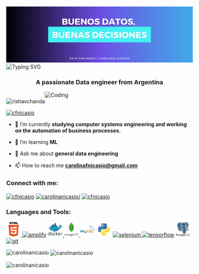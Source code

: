 
![MasterHead](https://github.com/CarolinaNicasio/carolinanicasio/blob/main/portada-git.png)
![Typing SVG](https://readme-typing-svg.demolab.com?font=Fira+Code&pause=1000&color=FFFFFF&width=435&lines=Hi+👋+I'm+Carolina+Nicasio.+Welcome!)

<h3 align="center">A passionate Data engineer from Argentina</h3>
<img align="right" alt="Coding" width="400" src="https://github.com/CarolinaNicasio/carolinanicasio/blob/main/5arxztext.gif">


<p align="left"> <img src="https://komarev.com/ghpvc/?username=carolinanicasio&label=Profile%20views&color=0e75b6&style=flat" alt="rishavchanda" /> </p>

<p align="left"> <a href="https://twitter.com/cfnicasio" target="blank"><img src="https://img.shields.io/twitter/follow/cfnicasio?logo=twitter&style=for-the-badge" alt="cfnicasio" /></a> </p>

- 🔭 I’m currently **studying computer systems engineering and working on the automation of business processes.**

- 🌱 I’m learning **ML**

- 💬 Ask me about **general data engineering**

- 📫 How to reach me **carolinafnicasio@gmail.com**
<h3 align="left">Connect with me:</h3>
<p align="left">
<a href="https://twitter.com/cfnicasio" target="blank"><img align="center" src="https://raw.githubusercontent.com/rahuldkjain/github-profile-readme-generator/master/src/images/icons/Social/twitter.svg" alt="cfnicasio" height="30" width="40" /></a>
<a href="https://www.linkedin.com/in/carolinanicasio/" target="blank"><img align="center" src="https://raw.githubusercontent.com/rahuldkjain/github-profile-readme-generator/master/src/images/icons/Social/linked-in-alt.svg" alt="carolinanicasio/" height="30" width="40" /></a>
<a href="https://instagram.com/cfnicasio" target="blank"><img align="center" src="https://raw.githubusercontent.com/rahuldkjain/github-profile-readme-generator/master/src/images/icons/Social/instagram.svg" alt="cfnicasio" height="30" width="40" /></a>

</p>

<h3 align="left">Languages and Tools:</h3>
<p align="left">  <a href="https://www.w3.org/html/" target="_blank" rel="noreferrer"> <img src="https://raw.githubusercontent.com/devicons/devicon/master/icons/html5/html5-original-wordmark.svg" alt="html5" width="40" height="40"/> </a><a href="https://aws.amazon.com/amplify/" target="_blank" rel="noreferrer"> <img src="https://docs.amplify.aws/assets/logo-dark.svg" alt="amplify" width="40" height="40"/></a>
</a> <a href="https://www.docker.com/" target="_blank" rel="noreferrer"> <img src="https://raw.githubusercontent.com/devicons/devicon/master/icons/docker/docker-original-wordmark.svg" alt="docker" width="40" height="40"/> </a>
</a> <a href="https://www.mongodb.com/" target="_blank" rel="noreferrer"> <img src="https://raw.githubusercontent.com/devicons/devicon/master/icons/mongodb/mongodb-original-wordmark.svg" alt="mongodb" width="40" height="40"/> </a> <a href="https://www.mysql.com/" target="_blank" rel="noreferrer"> <img src="https://raw.githubusercontent.com/devicons/devicon/master/icons/mysql/mysql-original-wordmark.svg" alt="mysql" width="40" height="40"/></a>
</a><a href="https://www.python.org" target="_blank" rel="noreferrer"><img src="https://raw.githubusercontent.com/devicons/devicon/master/icons/python/python-original.svg" alt="python" width="40" height="40"/></a> <a href="https://www.selenium.dev" target=" _blank" rel="noreferrer"> <img src="https://raw.githubusercontent.com/detain/svg-logos/780f25886640cef088af994181646db2f6b1a3f8/svg/selenium-logo.svg" alt="selenium" width="40" height="40"/></a><a href="https://www.tensorflow.org" target="_blank" rel="noreferrer"> <img src="https://www.vectorlogo.zone/logos/tensorflow/tensorflow-icon.svg" alt="tensorflow" width="40" height="40"/></a>
<a href="https://www.postgresql.org" target="_blank" rel ="noreferrer"> <img src="https://raw.githubusercontent.com/devicons/devicon/master/icons/postgresql/postgresql-original-wordmark.svg" alt="postgresql" width="40" height= "40"/>
</a><a href="https://git-scm.com/" target="_blank" rel="noreferrer"> <img src="https://www.vectorlogo.zone/logos/git-scm/git-scm-icon.svg" alt="git" width="40" height="40"/> </a>
</p>


<p><img align="left" src="https://github-readme-stats.vercel.app/api/top-langs?username=carolinanicasio&show_icons=true&locale=en&layout=compact&theme=aura" alt="carolinanicasio" /></p>

<p>&nbsp;<img align="center" src="https://github-readme-stats.vercel.app/api?username=carolinanicasio&show_icons=true&locale=en&theme=aura" alt="carolinanicasio" /></p>

<p><img align="center" src="https://github-readme-streak-stats.herokuapp.com/?user=carolinanicasio&&theme=aura" alt="carolinanicasio" /></p>
